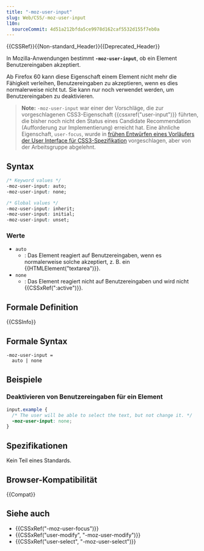 ```yaml
---
title: "-moz-user-input"
slug: Web/CSS/-moz-user-input
l10n:
  sourceCommit: 4d51a212bfda5ce9978d162caf5532d155f7eb0a
---
```


{{CSSRef}}{{Non-standard_Header}}{{Deprecated_Header}}

In Mozilla-Anwendungen bestimmt **`-moz-user-input`**, ob ein Element Benutzereingaben akzeptiert.

Ab Firefox 60 kann diese Eigenschaft einem Element nicht mehr die Fähigkeit verleihen, Benutzereingaben zu akzeptieren, wenn es dies normalerweise nicht tut. Sie kann nur noch verwendet werden, um Benutzereingaben zu deaktivieren.

> **Note:** `-moz-user-input` war einer der Vorschläge, die zur vorgeschlagenen CSS3-Eigenschaft {{cssxref("user-input")}} führten, die bisher noch nicht den Status eines Candidate Recommendation (Aufforderung zur Implementierung) erreicht hat. Eine ähnliche Eigenschaft, `user-focus`, wurde in [frühen Entwürfen eines Vorläufers der User Interface für CSS3-Spezifikation](https://www.w3.org/TR/2000/WD-css3-userint-20000216) vorgeschlagen, aber von der Arbeitsgruppe abgelehnt.

## Syntax

```css
/* Keyword values */
-moz-user-input: auto;
-moz-user-input: none;

/* Global values */
-moz-user-input: inherit;
-moz-user-input: initial;
-moz-user-input: unset;
```

### Werte

- `auto`
  - : Das Element reagiert auf Benutzereingaben, wenn es normalerweise solche akzeptiert, z. B. ein {{HTMLElement("textarea")}}.
- `none`
  - : Das Element reagiert nicht auf Benutzereingaben und wird nicht {{CSSxRef(":active")}}.

## Formale Definition

{{CSSInfo}}

## Formale Syntax

```plain
-moz-user-input =
  auto | none
```

## Beispiele

### Deaktivieren von Benutzereingaben für ein Element

```css
input.example {
  /* The user will be able to select the text, but not change it. */
  -moz-user-input: none;
}
```

## Spezifikationen

Kein Teil eines Standards.

## Browser-Kompatibilität

{{Compat}}

## Siehe auch

- {{CSSxRef("-moz-user-focus")}}
- {{CSSxRef("user-modify", "-moz-user-modify")}}
- {{CSSxRef("user-select", "-moz-user-select")}}
